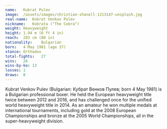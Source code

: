 ```yaml
---
name:   Kubrat Pulev
image:  /assets/images/christian-shanell-1213147-unsplash.jpg
real-name:  Kubrat Venkov Pulev
nickname:   Kobrata ("The Cobra")
weight: Heavyweight
height: 1.94 m (6 ft 4 in)
reach:  203 cm (80 in)
nationality:    Bulgarian
born:   4 May 1981 (age 37)
stance: Orthodox
total-fights:   27
wins:   26
wins-by-ko: 13
losses: 1
draws:  0
---
```

Kubrat Venkov Pulev (Bulgarian: Кубрат Венков Пулев; born 4 May 1981) is a Bulgarian professional boxer. He held the European heavyweight title twice between 2012 and 2016, and has challenged once for the unified world heavyweight title in 2014. As an amateur he won multiple medals at international tournaments, including gold at the 2008 European Championships and bronze at the 2005 World Championships, all in the super-heavyweight division.